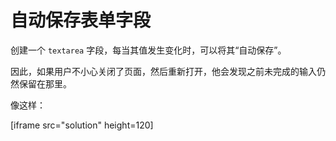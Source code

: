
# 自动保存表单字段

创建一个 `textarea` 字段，每当其值发生变化时，可以将其“自动保存”。

因此，如果用户不小心关闭了页面，然后重新打开，他会发现之前未完成的输入仍然保留在那里。

像这样：

[iframe src="solution" height=120]
